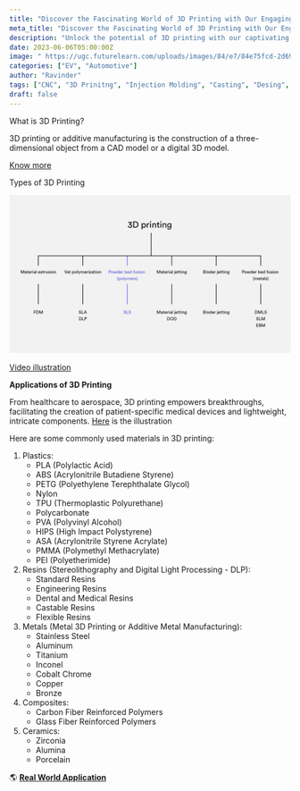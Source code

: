 ```yaml
---
title: "Discover the Fascinating World of 3D Printing with Our Engaging Blog"
meta_title: "Discover the Fascinating World of 3D Printing with Our Engaging Blog"
description: "Unlock the potential of 3D printing with our captivating blog. Learn the latest techniques, explore innovative designs, and fuel your creativity today."
date: 2023-06-06T05:00:00Z
image: " https://ugc.futurelearn.com/uploads/images/84/e7/84e75fcd-2d69-46d8-b5ad-8e446a29797b.png"
categories: ["EV", "Automotive"]
author: "Ravinder"
tags: ["CNC", "3D Prinitng", "Injection Molding", "Casting", "Desing", "Software" ]
draft: false
---
```


What is 3D Printing?

3D printing or additive manufacturing is the construction of a three-dimensional object from a CAD model or a digital 3D model.

[Know more](https://www.youtube.com/watch?v=Vx0Z6LplaMU&ab_channel=Mashable)

Types of 3D Printing

![3d types.jpeg](https://github.com/megamerchant/images/blob/main/3d%20types.jpeg?raw=true)

[Video illustration](https://www.youtube.com/watch?v=EuRpINkDdqY&ab_channel=Formlabs)

**Applications of 3D Printing**

From healthcare to aerospace, 3D printing empowers breakthroughs, facilitating the creation of patient-specific medical devices and lightweight, intricate components.
[Here](https://www.youtube.com/watch?v=9XYLRaVqzNY&ab_channel=TheMedicalFuturist) is the illustration

Here are some commonly used materials in 3D printing:

1. Plastics:
    - PLA (Polylactic Acid)
    - ABS (Acrylonitrile Butadiene Styrene)
    - PETG (Polyethylene Terephthalate Glycol)
    - Nylon
    - TPU (Thermoplastic Polyurethane)
    - Polycarbonate
    - PVA (Polyvinyl Alcohol)
    - HIPS (High Impact Polystyrene)
    - ASA (Acrylonitrile Styrene Acrylate)
    - PMMA (Polymethyl Methacrylate)
    - PEI (Polyetherimide)
2. Resins (Stereolithography and Digital Light Processing - DLP):
    - Standard Resins
    - Engineering Resins
    - Dental and Medical Resins
    - Castable Resins
    - Flexible Resins
3. Metals (Metal 3D Printing or Additive Metal Manufacturing):
    - Stainless Steel
    - Aluminum
    - Titanium
    - Inconel
    - Cobalt Chrome
    - Copper
    - Bronze
4. Composites:
    - Carbon Fiber Reinforced Polymers
    - Glass Fiber Reinforced Polymers
5. Ceramics:
    - Zirconia
    - Alumina
    - Porcelain

🌎 [**Real World Application**](https://www.youtube.com/watch?v=DkNMPwthV8s&ab_channel=Fabricators%26ManufacturersAssociation)
